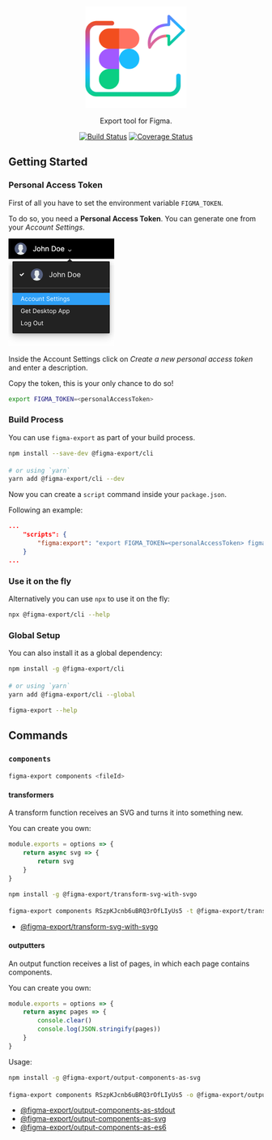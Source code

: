 <p align="center">
    <img src="./images/figma-export.png" width="200" />
</p>

<p align="center">
    Export tool for Figma.
</p>

<p align="center">
    <a href="https://travis-ci.org/marcomontalbano/figma-export"><img alt="Build Status" src="https://travis-ci.org/marcomontalbano/figma-export.svg?branch=master" /></a>
    <a href="https://coveralls.io/github/marcomontalbano/figma-export?branch=master"><img alt="Coverage Status" src="https://coveralls.io/repos/github/marcomontalbano/figma-export/badge.svg?branch=master" /></a>
</p>


## Getting Started

### Personal Access Token

First of all you have to set the environment variable `FIGMA_TOKEN`.

To do so, you need a **Personal Access Token**. You can generate one from your *Account Settings*.

<img width="209" alt="Figma - Account Menu" src="./images/figma--account-menu.png" />

Inside the Account Settings click on *Create a new personal access token* and enter a description.

Copy the token, this is your only chance to do so!

```sh
export FIGMA_TOKEN=<personalAccessToken>
```

### Build Process

You can use `figma-export` as part of your build process.

```sh
npm install --save-dev @figma-export/cli

# or using `yarn`
yarn add @figma-export/cli --dev
```

Now you can create a `script` command inside your `package.json`.

Following an example:

```json
...
    "scripts": {
        "figma:export": "export FIGMA_TOKEN=<personalAccessToken> figma-export components RSzpKJcnb6uBRQ3rOfLIyUs5"
    }
...
```

### Use it on the fly

Alternatively you can use `npx` to use it on the fly:

```sh
npx @figma-export/cli --help
```

### Global Setup

You can also install it as a global dependency:

```sh
npm install -g @figma-export/cli

# or using `yarn`
yarn add @figma-export/cli --global
```

```sh
figma-export --help
```

## Commands

### `components`

```sh
figma-export components <fileId>
```

#### transformers

A transform function receives an SVG and turns it into something new.

You can create you own:

```js
module.exports = options => {
    return async svg => {
        return svg
    }
}
```

```sh
npm install -g @figma-export/transform-svg-with-svgo

figma-export components RSzpKJcnb6uBRQ3rOfLIyUs5 -t @figma-export/transform-svg-with-svgo
```

- [@figma-export/transform-svg-with-svgo](https://www.npmjs.com/package/@figma-export/transform-svg-with-svgo)


#### outputters

An output function receives a list of pages, in which each page contains components.

You can create you own:

```js
module.exports = options => {
    return async pages => {
        console.clear()
        console.log(JSON.stringify(pages))
    }
}
```

Usage: 

```sh
npm install -g @figma-export/output-components-as-svg

figma-export components RSzpKJcnb6uBRQ3rOfLIyUs5 -o @figma-export/output-components-as-svg
```

- [@figma-export/output-components-as-stdout](https://www.npmjs.com/package/@figma-export/output-components-as-stdout)
- [@figma-export/output-components-as-svg](https://www.npmjs.com/package/@figma-export/output-components-as-svg)
- [@figma-export/output-components-as-es6](https://www.npmjs.com/package/@figma-export/output-components-as-es6)
